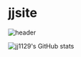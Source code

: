 # jjsite
![header](https://capsule-render.vercel.app/api?type=waving&color=auto&height=300&fontSize=90&text=welcome&animation=fadeIn&descAlignY=51&descAlign=62)



![jj1129's GitHub stats](https://github-readme-stats.vercel.app/api?username=jj1129&show_icons=true&theme=radical)
